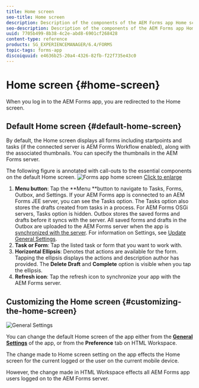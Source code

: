 ```yaml
---
title: Home screen
seo-title: Home screen
description: Description of the components of the AEM Forms app Home screen
seo-description: Description of the components of the AEM Forms app Home screen
uuid: 7705b499-8b38-4c2e-abd8-6901cf268428
content-type: reference
products: SG_EXPERIENCEMANAGER/6.4/FORMS
topic-tags: forms-app
discoiquuid: e4636b25-20a4-4326-82fb-f22f735e43c0
---
```


# Home screen {#home-screen}

When you log in to the AEM Forms app, you are redirected to the Home screen.

## Default Home screen {#default-home-screen}

By default, the Home screen displays all forms including startpoints and tasks (if the connected server is AEM Forms Workflow enabled), along with the associated thumbnails. You can specify the thumbnails in the AEM Forms server.

The following figure is annotated with call-outs to the essential components on the default Home screen.
    ![Forms app home screen](assets/home-screen-1.png)
[Click to enlarge](assets/home-screen-1-1.png)

1. **Menu button**: Tap the **Menu **button to navigate to Tasks, Forms, Outbox, and Settings. If your AEM Forms app is connected to an AEM Forms JEE server, you can see the Tasks option. The Tasks option also stores the drafts created from tasks in a process. For AEM Forms OSGi servers, Tasks option is hidden. Outbox stores the saved forms and drafts before it syncs with the server. All saved forms and drafts in the Outbox are uploaded to the AEM Forms server when the app is [synchronized with the server](/help/forms/using/sync-app.md). For information on Settings, see [Update General Settings](/help/forms/using/update-general-settings.md). 
1. **Task or Form**: Tap the listed task or form that you want to work with.
1. **Horizontal Ellipsis**: Denotes that actions are available for the form. Tapping the ellipsis displays the actions and description author has provided. The **Delete Draft** and **Complete** option is visible when you tap the ellipsis.
1. **Refresh icon**: Tap the refresh icon to synchronize your app with the AEM Forms server.

## Customizing the Home screen {#customizing-the-home-screen}

![General Settings](assets/gen-settings.png)

You can change the default Home screen of the app either from the **[General Settings](/help/forms/using/update-general-settings.md)** of the app, or from the **Preference** tab on HTML Workspace.

The change made to Home screen setting on the app effects the Home screen for the current logged or the user on the current mobile device.

However, the change made in HTML Workspace effects all AEM Forms app users logged on to the AEM Forms server.

